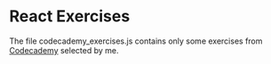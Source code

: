 # React Exercises 

The file codecademy_exercises.js contains only some exercises from [Codecademy](https://www.codecademy.com/learn/react) selected by me.


